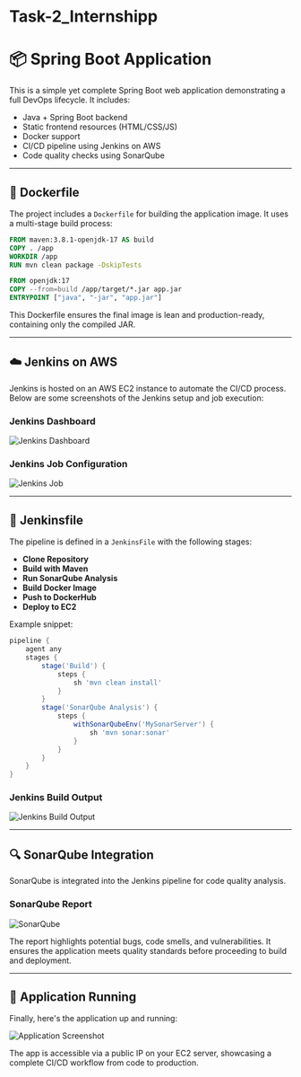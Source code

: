 # Task-2_Internshipp

# 📦 Spring Boot Application

This is a simple yet complete Spring Boot web application demonstrating a full DevOps lifecycle. It includes:

- Java + Spring Boot backend
- Static frontend resources (HTML/CSS/JS)
- Docker support
- CI/CD pipeline using Jenkins on AWS
- Code quality checks using SonarQube

---

## 🐳 Dockerfile

The project includes a `Dockerfile` for building the application image. It uses a multi-stage build process:

```Dockerfile
FROM maven:3.8.1-openjdk-17 AS build
COPY . /app
WORKDIR /app
RUN mvn clean package -DskipTests

FROM openjdk:17
COPY --from=build /app/target/*.jar app.jar
ENTRYPOINT ["java", "-jar", "app.jar"]
```

This Dockerfile ensures the final image is lean and production-ready, containing only the compiled JAR.

---

## ☁️ Jenkins on AWS

Jenkins is hosted on an AWS EC2 instance to automate the CI/CD process. Below are some screenshots of the Jenkins setup and job execution:

### Jenkins Dashboard

![Jenkins Dashboard](1.png)

### Jenkins Job Configuration

![Jenkins Job](2.png)

---

## 📜 Jenkinsfile

The pipeline is defined in a `JenkinsFile` with the following stages:

- **Clone Repository**
- **Build with Maven**
- **Run SonarQube Analysis**
- **Build Docker Image**
- **Push to DockerHub**
- **Deploy to EC2**

Example snippet:

```groovy
pipeline {
    agent any
    stages {
        stage('Build') {
            steps {
                sh 'mvn clean install'
            }
        }
        stage('SonarQube Analysis') {
            steps {
                withSonarQubeEnv('MySonarServer') {
                    sh 'mvn sonar:sonar'
                }
            }
        }
    }
}
```

### Jenkins Build Output

![Jenkins Build Output](3.png)

---

## 🔍 SonarQube Integration

SonarQube is integrated into the Jenkins pipeline for code quality analysis.

### SonarQube Report

![SonarQube](4.png)

The report highlights potential bugs, code smells, and vulnerabilities. It ensures the application meets quality standards before proceeding to build and deployment.

---

## 🚀 Application Running

Finally, here's the application up and running:

![Application Screenshot](5.png)

The app is accessible via a public IP on your EC2 server, showcasing a complete CI/CD workflow from code to production.
